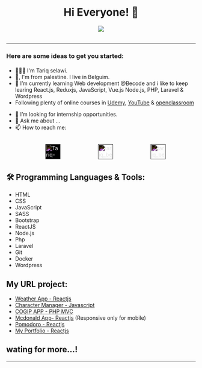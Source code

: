 <h1 align="center"> Hi Everyone! 👋</h1>

<div style="text-align:center; margin-bottom:30px;"><img src="https://media.tenor.com/images/2b140792248cbf1df91c9dd58a5a47aa/tenor.gif" /></div>
<!-- **Tselawi/tselawi** is a ✨ _special_ ✨ repository because its `README.md` (this file) appears on your GitHub profile. -->

***

<h3 style="margin-bottom:20px;"><strong>Here are some ideas to get you started:</strong></h3>

<!--- 🔭 I’m currently working on ...-->
- 👱🏼‍♂️  I'm Tariq selawi.
- 🏡,  I'm from palestine. I live in Belguim. 
- 🌱  I’m currently learning Web development @Becode and i like to keep learing React.js, Reduxjs, JavaScript, Vue.js Node.js, PHP, Laravel & Wordpress
- Following plenty of online courses in [Udemy]("https://www.udemy.com/"), [YouTube]("https://www.youtube.com") & [openclassroom]("https://openclassrooms.com/") 
<!-- - 👯 I’m looking to collaborate on ... -->
- 🤔  I’m looking for internship opportunities.
- 💬  Ask me about ...
- 📫  How to reach me: 

<div style="margin: 30px;">
    <ul style="display:flex; align-items:center;justify-content:space-around; flex-direction:row;">
        <li style="list-style-type:none;"><a href="www.linkedin.com/in/tariq-selawi" target="blank">
        <img style="background-color:white; filter:invert(180%)" src="https://cdn.jsdelivr.net/npm/simple-icons@3.0.1/icons/linkedin.svg" alt="Tariq-selawi" height="40
        " width="40
        "/></a></li>
        <li style="list-style-type:none;"><a href="https://twitter.com/home?lang=en" target="blank"><img style="filter:invert(180%)" src="https://cdn.jsdelivr.net/npm/simple-icons@3.0.1/icons/twitter.svg" alt="tariq_be" height="40
        " width="40
        "></a></li>
        <li style="list-style-type:none;"><a href="https://www.instagram.com/tariq.salvatore/" target="blank"><img style="filter:invert(180%)"src="https://cdn.jsdelivr.net/npm/simple-icons@3.0.1/icons/instagram.svg" alt="tariq_be" height="40
        " width="40
        " color="red"></a></li>
    </ul>
</div>
<!-- - 😄 Pronouns: ...
- ⚡ Fun fact: ... -->


##  🛠   Programming Languages & Tools:
 * HTML
 * CSS
 * JavaScript
 * SASS
 * Bootstrap
 * ReactJS
 * Node.js
 * Php
 * Laravel
 * Git
 * Docker
 * Wordpress

## My URL project:
- [Weather App - Reactjs](https://find-my-weather.netlify.app/)
- [Character Manager - Javascript](https://tselawi.github.io/character-manager-js/)
- [COGIP APP - PHP MVC](https://cogip-project.herokuapp.com/src/index.php)
- [Mcdonald App- Reactjs](https://ta-mcdonaldapp.netlify.app/) (Responsive only for mobile)
- [Pomodoro - Reactjs](https://tselawi.github.io/react-pomodoro/)
- [My Portfolio - Reactjs](https://tariqs-portfolio.netlify.app/)

## wating for more...!
***
